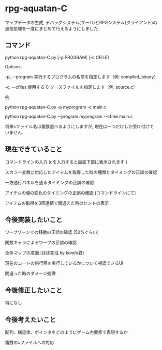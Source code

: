 # rpg-aquatan-C

マップデータの生成, デバッグシステム(サーバ)とRPGシステム(クライアント)の通信処理を一度にまとめて行えるようにしました.

## コマンド
python rpg-aquatan-C.py [-p PROGRAM] [-c CFILE]

Options:

  -p, --program    実行するプログラムの名前を指定します（例: compiled_binary）
  
  -c, --cfiles     使用する C ソースファイルを指定します（例: source.c）

例:

  python rpg-aquatan-C.py -p myprogram -c main.c
  
  python rpg-aquatan-C.py --program myprogram --cfiles main.c

将来cファイル名は複数選べるようにしますが, 現在は一つだけしか受け付けていません.

## 現在できていること
コマンドラインの入力 (cを入力すると画面下部に表示されます.)

スカラー変数に対応したアイテムを取得した時の種類とタイミングの正誤の確認

一方通行パネルを通るタイミングの正誤の確認

アイテムの値の変化のタイミングの正誤の確認 (コマンドラインにて)

アイテムの取得を3回連続で間違えた時のヒントの表示

## 今後実装したいこと
ワープゾーンでの移動の正誤の確認 (50%ぐらい)

関数キャラによるワープの正誤の確認

全体マップの描画 (ほぼ完成 by kondo君) 

現在のコードの何行目を実行しているかについて視認できるUI

間違った時のダメージ処理

## 今後修正したいこと
特になし

## 今後考えたいこと
配列、構造体、ポインタをどのようにゲーム内要素で表現するか

複数のcファイルへの対応

